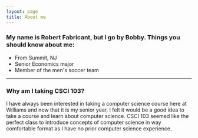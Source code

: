 ```yaml
---
layout: page
title: About me
---
```


### My name is Robert Fabricant, but I go by Bobby. Things you should know about me:

- From Summit, NJ
- Senior Economics major
- Member of the men's soccer team

---

### Why am I taking CSCI 103?
I have always been interested in taking a computer science course here at Williams and now that it is my senior year, I felt it would be a good idea to take a course and learn about computer science.  CSCI 103 seemed like the perfect class to introduce concepts of computer science in way comfortable format as I have no prior computer science experience. 




